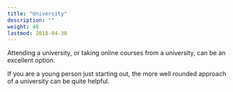 ```yaml
---
title: "University"
description: ""
weight: 40
lastmod: 2018-04-30
---
```

Attending a university, or taking online courses from a university, can be an excellent option.

If you are a young person just starting out, the more well rounded approach of a university can be quite helpful.